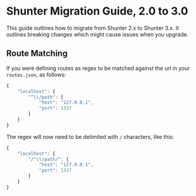 
Shunter Migration Guide, 2.0 to 3.0
===================================

This guide outlines how to migrate from Shunter 2.x to Shunter 3.x. It outlines breaking changes which might cause issues when you upgrade.

Route Matching
--------------

If you were defining routes as regex to be matched against the url in your `routes.json`, as follows:

```js
{
	"localhost": {
		"^\\/path": {
			"host": "127.0.0.1",
			"port": 1337
		}
	}
}
```

The regex will now need to be delimited with `/` characters, like this:

```js
{
	"localhost": {
		"/^\\/path/": {
			"host": "127.0.0.1",
			"port": 1337
		}
	}
}
```
